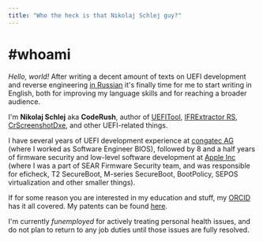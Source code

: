 ```yaml
---
title: "Who the heck is that Nikolaj Schlej guy?"
---
```


# #whoami
_Hello, world!_ After writing a decent amount of texts on UEFI development and reverse engineering [in Russian](https://habr.com/ru/users/CodeRush/articles/) it's finally time for me to start writing in English, both for improving my language skills and for reaching a broader audience.

I'm **Nikolaj Schlej** aka **CodeRush**, author of [UEFITool](https://github.com/LongSoft/UEFITool), [IFRExtractor RS](https://github.com/LongSoft/IFRExtractor-RS), [CrScreenshotDxe](https://github.com/LongSoft/CrScreenshotDxe), and other UEFI-related things.

I have several years of UEFI development experience at [congatec AG](https://congatec.de) (where I worked as Software Engineer BIOS), followed by 8 and a half years of firmware security and low-level software development at [Apple Inc](https://apple.com) (where I was a part of SEAR Firmware Security team, and was responsible for eficheck, T2 SecureBoot, M-series SecureBoot, BootPolicy, SEPOS virtualization and other smaller things).

If for some reason you are interested in my education and stuff, my [ORCID](https://orcid.org/0009-0007-2919-7926) has it all covered. My patents can be found [here](https://patents.justia.com/inventor/nikolaj-schlej).

I'm currently _funemployed_ for actively treating personal health issues, and do not plan to return to any job duties until those issues are fully resolved.
